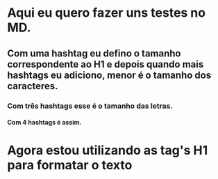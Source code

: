 # Aqui eu quero fazer uns testes no MD.

## Com uma hashtag eu defino o tamanho correspondente ao H1 e depois quando mais hashtags eu adiciono, menor é o tamanho dos caracteres.

### Com três hashtags esse é o tamanho das letras.

#### Com 4 hashtags é assim.

<h1>Agora estou utilizando as tag's H1 para formatar o texto</h1><br>
